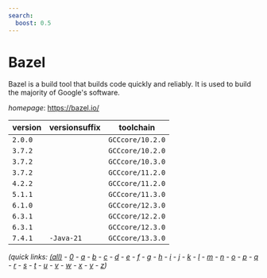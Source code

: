 ```yaml
---
search:
  boost: 0.5
---
```

# Bazel

Bazel is a build tool that builds code quickly and reliably. It is used to build the majority of Google's software.

*homepage*: <https://bazel.io/>

version | versionsuffix | toolchain
--------|---------------|----------
``2.0.0`` |  | ``GCCcore/10.2.0``
``3.7.2`` |  | ``GCCcore/10.2.0``
``3.7.2`` |  | ``GCCcore/10.3.0``
``3.7.2`` |  | ``GCCcore/11.2.0``
``4.2.2`` |  | ``GCCcore/11.2.0``
``5.1.1`` |  | ``GCCcore/11.3.0``
``6.1.0`` |  | ``GCCcore/12.3.0``
``6.3.1`` |  | ``GCCcore/12.2.0``
``6.3.1`` |  | ``GCCcore/12.3.0``
``7.4.1`` | ``-Java-21`` | ``GCCcore/13.3.0``


*(quick links: [(all)](../index.md) - [0](../0/index.md) - [a](../a/index.md) - [b](../b/index.md) - [c](../c/index.md) - [d](../d/index.md) - [e](../e/index.md) - [f](../f/index.md) - [g](../g/index.md) - [h](../h/index.md) - [i](../i/index.md) - [j](../j/index.md) - [k](../k/index.md) - [l](../l/index.md) - [m](../m/index.md) - [n](../n/index.md) - [o](../o/index.md) - [p](../p/index.md) - [q](../q/index.md) - [r](../r/index.md) - [s](../s/index.md) - [t](../t/index.md) - [u](../u/index.md) - [v](../v/index.md) - [w](../w/index.md) - [x](../x/index.md) - [y](../y/index.md) - [z](../z/index.md))*

